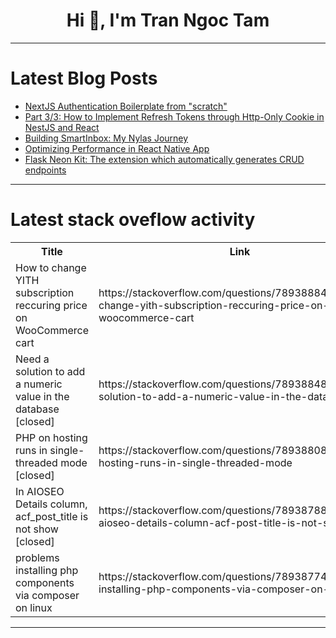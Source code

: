 <h1 align="center">Hi 👋, I'm Tran Ngoc Tam</h1>

---

# Latest Blog Posts 
<!-- BLOG-POST-LIST:START -->
- [NextJS Authentication Boilerplate from &quot;scratch&quot;](https://dev.to/lovefrom/nextjs-authentication-boilerplate-9h2)
- [Part 3/3: How to Implement Refresh Tokens through Http-Only Cookie in NestJS and React](https://dev.to/zenstok/part-33-how-to-implement-refresh-tokens-through-http-only-cookie-in-nestjs-and-react-265e)
- [Building SmartInbox: My Nylas Journey](https://dev.to/spruceemma/building-smartinbox-my-nylas-journey-34nm)
- [Optimizing Performance in React Native App](https://dev.to/pagepro_agency/optimizing-performance-in-react-native-app-3d67)
- [Flask Neon Kit: The extension which automatically generates CRUD endpoints](https://dev.to/valentinesean22/flask-neon-kit-the-extension-which-automatically-generates-crud-endpoints-7oi)
<!-- BLOG-POST-LIST:END -->

---

# Latest stack oveflow activity
<table>
  <tr><th>Title</th><th>Link</th></tr>
  <!-- STACKOVERFLOW:START --><tr><td>How to change YITH subscription reccuring price on WooCommerce cart</td><td>https://stackoverflow.com/questions/78938884/how-to-change-yith-subscription-reccuring-price-on-woocommerce-cart</td></tr><tr><td>Need a solution to add a numeric value in the database [closed]</td><td>https://stackoverflow.com/questions/78938848/need-a-solution-to-add-a-numeric-value-in-the-database</td></tr><tr><td>PHP on hosting runs in single-threaded mode [closed]</td><td>https://stackoverflow.com/questions/78938808/php-on-hosting-runs-in-single-threaded-mode</td></tr><tr><td>In AIOSEO Details column, acf_post_title is not show [closed]</td><td>https://stackoverflow.com/questions/78938788/in-aioseo-details-column-acf-post-title-is-not-show</td></tr><tr><td>problems installing php components via composer on linux</td><td>https://stackoverflow.com/questions/78938774/problems-installing-php-components-via-composer-on-linux</td></tr><!-- STACKOVERFLOW:END -->
</table>

---


